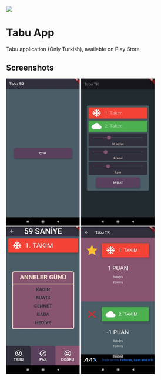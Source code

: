 <img src="logo.pnc" align="center" >

# Tabu App

Tabu application (Only Turkish), available on Play Store

## Screenshots

<img src="mainsc.jpeg" height="400em" width="200em"/> <img src="settingssc.jpeg" height="400em" width="200em"/>
<img src="playsc.jpeg" height="400em" width="200em"/> <img src="resultsc.jpeg" height="400em" width="200em"/>
